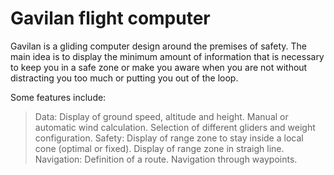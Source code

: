 # Gavilan flight computer
Gavilan is a gliding computer design around the premises of safety. The main idea is to display the minimum amount of information that is necessary to keep you in a safe zone or make you aware when you are not without distracting you too much or putting you out of the loop.

Some features include:
> Data:
  > Display of ground speed, altitude and height.
  > Manual or automatic wind calculation.
  > Selection of different gliders and weight configuration.
> Safety:
  > Display of range zone to stay inside a local cone (optimal or fixed).
  > Display of range zone in straigh line.
> Navigation:
  > Definition of a route.
  > Navigation through waypoints.

